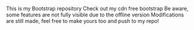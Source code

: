 This is my Bootstrap repository
Check out my cdn free bootstrap
Be aware, some features are not fully visible due to the offline version
Modifications are still made, feel free to make yours too and push to my repo!
